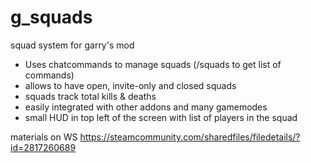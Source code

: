 # g_squads
squad system for garry's mod
- Uses chatcommands to manage squads (/squads to get list of commands)
- allows to have open, invite-only and closed squads
- squads track total kills & deaths
- easily integrated with other addons and many gamemodes
- small HUD in top left of the screen with list of players in the squad

materials on WS https://steamcommunity.com/sharedfiles/filedetails/?id=2817260689
